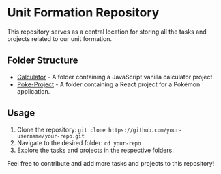 # Unit Formation Repository

This repository serves as a central location for storing all the tasks and projects related to our unit formation.

## Folder Structure

- [Calculator](./Calculator) - A folder containing a JavaScript vanilla calculator project.
- [Poke-Project](./Poke-Project) - A folder containing a React project for a Pokémon application.

## Usage

1. Clone the repository: `git clone https://github.com/your-username/your-repo.git`
2. Navigate to the desired folder: `cd your-repo`
3. Explore the tasks and projects in the respective folders.

Feel free to contribute and add more tasks and projects to this repository!
